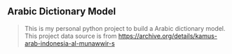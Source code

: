 ## Arabic Dictionary Model
> This is my personal python project to build a Arabic dictionary model. This project data source is from https://archive.org/details/kamus-arab-indonesia-al-munawwir-s
